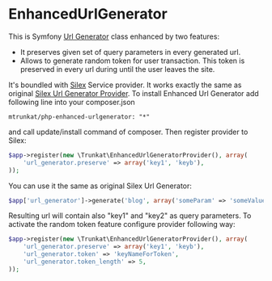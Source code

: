 # EnhancedUrlGenerator

This is Symfony [Url Generator](http://api.symfony.com/2.4/Symfony/Component/Routing/Generator/UrlGenerator.html) class enhanced by two features:

* It preserves given set of query parameters in every generated url.
* Allows to generate random token for user transaction. This token is preserved
  in every url during until the user leaves the site.

It's boundled with [Silex](http://silex.sensiolabs.org/) Service provider. It works
exactly the same as original [Silex Url Generator Provider](http://silex.sensiolabs.org/doc/providers/url_generator.html). To install Enhanced Url Generator add following
line into your composer.json

	mtrunkat/php-enhanced-urlgenerator: "*"

and call update/install command of composer. Then register provider to Silex:

```php
$app->register(new \Trunkat\EnhancedUrlGeneratorProvider(), array(
    'url_generator.preserve' => array('key1', 'keyb'),
));
```

You can use it the same as original Silex Url Generator:

```php
$app['url_generator']->generate('blog', array('someParam' => 'someValue'));
```

Resulting url will contain also "key1" and "key2" as query parameters. To activate
the random token feature configure provider following way:

```php
$app->register(new \Trunkat\EnhancedUrlGeneratorProvider(), array(
    'url_generator.preserve' => array('key1', 'keyb'),
    'url_generator.token' => 'keyNameForToken',
    'url_generator.token_length' => 5,
));
```